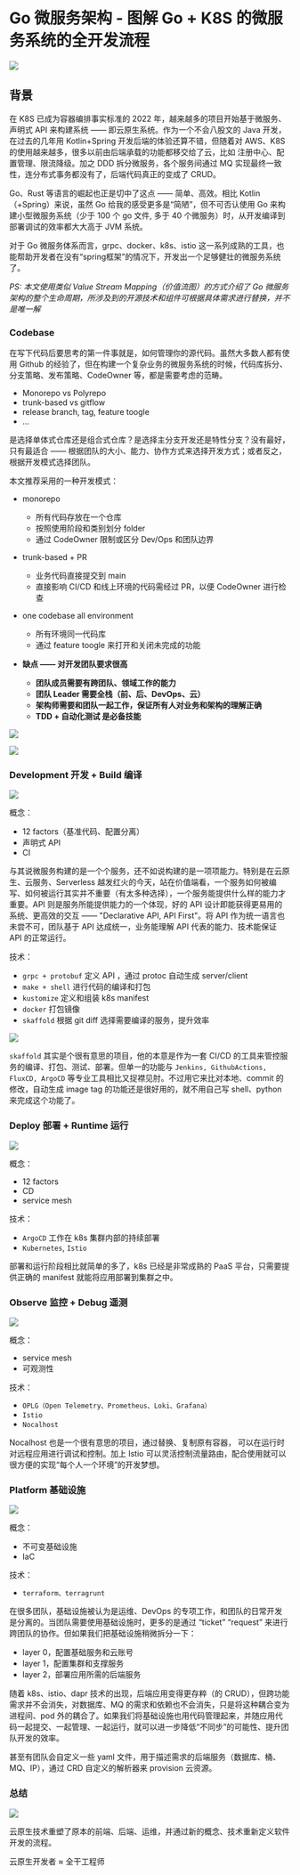# Go 微服务架构 - 图解 Go + K8S 的微服务系统的全开发流程

![](https://pic4.zhimg.com/v2-ddda56a5e941e13669028d19e70ffddf.png)

## 背景

在 K8S 已成为容器编排事实标准的 2022 年，越来越多的项目开始基于微服务、声明式 API 来构建系统 —— 即云原生系统。作为一个不会八股文的 Java 开发，在过去的几年用 Kotlin+Spring 开发后端的体验还算不错，但随着对 AWS、K8S 的使用越来越多，很多以前由后端承载的功能都移交给了云，比如 注册中心、配置管理、限流降级。加之 DDD 拆分微服务，各个服务间通过 MQ 实现最终一致性，连分布式事务都没有了，后端代码真正的变成了 CRUD。

Go、Rust 等语言的崛起也正是切中了这点 —— 简单、高效。相比 Kotlin（+Spring）来说，虽然 Go 给我的感受更多是“简陋”，但不可否认使用 Go 来构建小型微服务系统（少于 100 个 go 文件, 多于 40 个微服务）时，从开发编译到部署调试的效率都大大高于 JVM 系统。

对于 Go 微服务体系而言，grpc、docker、k8s、istio 这一系列成熟的工具，也能帮助开发者在没有“spring框架”的情况下，开发出一个足够健壮的微服务系统了。

_PS: 本文使用类似 Value Stream Mapping（价值流图）的方式介绍了 Go 微服务架构的整个生命周期，所涉及到的开源技术和组件可根据具体需求进行替换，并不是唯一解_

### Codebase

在写下代码后要思考的第一件事就是，如何管理你的源代码。虽然大多数人都有使用 Github 的经验了，但在构建一个复杂业务的微服务系统的时候，代码库拆分、分支策略、发布策略、CodeOwner 等，都是需要考虑的范畴。

- Monorepo vs Polyrepo
- trunk-based vs gitflow
- release branch, tag, feature toogle
- ...

是选择单体式仓库还是组合式仓库？是选择主分支开发还是特性分支？没有最好，只有最适合 —— 根据团队的大小、能力、协作方式来选择开发方式；或者反之，根据开发模式选择团队。

本文推荐采用的一种开发模式：

- monorepo

  - 所有代码存放在一个仓库
  - 按照使用阶段和类别划分 folder
  - 通过 CodeOwner 限制或区分 Dev/Ops 和团队边界

- trunk-based + PR

  - 业务代码直接提交到 main
  - 直接影响 CI/CD 和线上环境的代码需经过 PR，以便 CodeOwner 进行检查

- one codebase all environment

  - 所有环境同一代码库
  - 通过 feature toogle 来打开和关闭未完成的功能

- **缺点 —— 对开发团队要求很高**

  - **团队成员需要有跨团队、领域工作的能力**
  - **团队 Leader 需要全栈（前、后、DevOps、云）**
  - **架构师需要和团队一起工作，保证所有人对业务和架构的理解正确**
  - **TDD + 自动化测试 是必备技能**

![](https://pic4.zhimg.com/v2-5a3fe4e210d0d315e0d67f9ef73c73e3_b.jpg)

![](https://pic4.zhimg.com/v2-212bd010da70d694739344b77ae62933_b.jpg)

### Development 开发 + Build 编译

![](https://pic1.zhimg.com/v2-5438e8b09a50a06bdd66d638e8e8dd48_b.jpg)

概念：

- 12 factors（基准代码、配置分离）
- 声明式 API
- CI

与其说微服务构建的是一个个服务，还不如说构建的是一项项能力。特别是在云原生、云服务、Serverless 越发红火的今天，站在价值端看，一个服务如何被编写、如何被运行其实并不重要（有太多种选择），一个服务能提供什么样的能力才重要。API 则是服务所能提供能力的一个体现，好的 API 设计即能获得更易用的系统、更高效的交互 —— "Declarative API, API First"。将 API 作为统一语言也未尝不可，团队基于 API 达成统一，业务能理解 API 代表的能力、技术能保证 API 的正常运行。

技术：

- `grpc + protobuf` 定义 API ，通过 protoc 自动生成 server/client
- `make + shell` 进行代码的编译和打包
- `kustomize` 定义和组装 k8s manifest
- `docker` 打包镜像
- `skaffold` 根据 git diff 选择需要编译的服务，提升效率

![](https://pic3.zhimg.com/v2-928f116da591a6cceff5b37abd8d6b2a_b.jpg)

`skaffold` 其实是个很有意思的项目，他的本意是作为一套 CI/CD 的工具来管控服务的编译、打包、测试、部署。但单一的功能与 `Jenkins, GithubActions, FluxCD, ArgoCD` 等专业工具相比又捉襟见肘。不过用它来比对本地、commit 的修改，自动生成 image tag 的功能还是很好用的，就不用自己写 shell、python 来完成这个功能了。

### Deploy 部署 + Runtime 运行

![](https://pic3.zhimg.com/v2-4f31a96422cb9e41ebb86b05fea8d3c6_b.jpg)

概念：

- 12 factors
- CD
- service mesh

技术：

- `ArgoCD` 工作在 k8s 集群内部的持续部署
- `Kubernetes`, `Istio`

部署和运行阶段相比就简单的多了，k8s 已经是非常成熟的 PaaS 平台，只需要提供正确的 manifest 就能将应用部署到集群之中。

### Observe 监控 + Debug 遥测

![](https://pic3.zhimg.com/v2-0ed49fdab4c49413a4bb44dcfb89423e_b.jpg)

概念：

- service mesh
- 可观测性

技术：

- `OPLG（Open Telemetry、Prometheus、Loki、Grafana）`
- `Istio`
- `Nocalhost`

Nocalhost 也是一个很有意思的项目，通过替换、复制原有容器， 可以在运行时对远程应用进行调试和控制。加上 Istio 可以灵活控制流量路由，配合使用就可以很方便的实现“每个人一个环境”的开发梦想。

### Platform 基础设施

![](https://pic2.zhimg.com/v2-09e22d41da3ae9c01fe9b17cffbd3b99_b.jpg)

概念：

- 不可变基础设施
- IaC

技术：

- `terraform、terragrunt`

在很多团队，基础设施被认为是运维、DevOps 的专项工作，和团队的日常开发是分离的。当团队需要使用基础设施时，更多的是通过 “ticket” “request” 来进行跨团队的协作。但如果我们把基础设施稍微拆分一下：

- layer 0，配置基础服务和云账号
- layer 1，配置集群和支撑服务
- layer 2，部署应用所需的后端服务

随着 k8s、istio、dapr 技术的出现，后端应用变得更存粹（的 CRUD），但跨功能需求并不会消失，对数据库、MQ 的需求和依赖也不会消失，只是将这种耦合变为进程间、pod 外的耦合了。如果我们将基础设施也用代码管理起来，并随应用代码一起提交、一起管理、一起运行，就可以进一步降低“不同步”的可能性、提升团队开发的效率。

甚至有团队会自定义一些 yaml 文件，用于描述需求的后端服务（数据库、桶、MQ、IP），通过 CRD 自定义的解析器来 provision 云资源。

### 总结

![](https://pic1.zhimg.com/v2-679d6225ef5d4f1f7fbbbc31b7115428_b.jpg)

云原生技术重塑了原本的前端、后端、运维，并通过新的概念、技术重新定义软件开发的流程。

云原生开发者 ≈ 全干工程师
